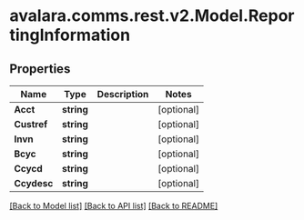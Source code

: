 
# avalara.comms.rest.v2.Model.ReportingInformation

## Properties

Name | Type | Description | Notes
------------ | ------------- | ------------- | -------------
**Acct** | **string** |  | [optional] 
**Custref** | **string** |  | [optional] 
**Invn** | **string** |  | [optional] 
**Bcyc** | **string** |  | [optional] 
**Ccycd** | **string** |  | [optional] 
**Ccydesc** | **string** |  | [optional] 

[[Back to Model list]](../README.md#documentation-for-models)
[[Back to API list]](../README.md#documentation-for-api-endpoints)
[[Back to README]](../README.md)

